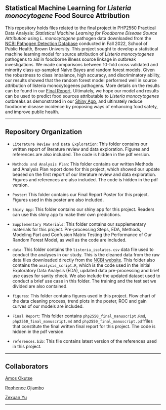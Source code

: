 ## Statistical Machine Learning for *Listeria monocytogene* Food Source Attribution

This repository holds files related to the final project in PHP2550 Practical Data Analysis: *Statistical Machine Learning for Foodborne Disease Source Attribution* using *L. monocytogene* pathogen data downloaded from the [NCBI Pathogen Detection Database](https://www.ncbi.nlm.nih.gov/pathogens/) conducted in Fall 2022, School of Public Health, Brown University. This project sought to develop a statistical machine learning model for source attribution of *Listeria monocytogenes* pathogens to aid in foodborne illness source linkage in outbreak investigations. We made comparisons between 10-fold cross validated and minority class up-sampled Naive Bayes and random forest models. Given the robustness to class imbalance, high accuracy, and discriminatory ability, our results showed that the random forest model performed well in source attribution of listeria monocytogenes pathogens. More details on the results can be found in our [Final Report](https://github.com/okutse/foodborne_diseases/blob/main/Final%20Report/php2550_final_manuscript.pdf). Ultimately, we hope our model and results can be used to predict food sources attributable to *Listeria monocytogenes* outbreaks as demonstrated in our [Shiny App](https://idiseases.shinyapps.io/foodborne_diseases/), and ultimately reduce foodborne disease incidence by proposing ways of enhancing food safety, and improve public health. 

------------------------------------------------------------

## Repository Organization 

- `Literature Review and Data Exploration`: This folder contains our written report of literature review and data exploration. Figures and references are also included. The code is hidden in the pdf version. 

- `Methods and Analysis Plan`: This folder contains our written Methods and Analysis Plan report done for this project, which showed our update beased on the first report of our literature review and data exploration. Figures and references are also included. The code is hidden in the pdf version. 

- `Poster`: This folder contains our Final Report Poster for this project. Figures used in this poster are also included.

- `Shiny App`:  This folder contains our shiny app for this project. Readers can use this shiny app to make their own predictions.

- `Supplementary Materials`: This folder contains our supplementary materials for this project. Pre-processing Steps, EDA, Methods, Modeling Part and Confusion Matrix Testing the Performance of Our Random Forest Model, as well as the code are included.

- `data`: This folder contains the `listeria_isolates.csv` data file used to conduct the analyses in our study. This is the cleaned data from the raw data files downloaded directly from the [NCBI website](https://www.ncbi.nlm.nih.gov/pathogens/). This folder also contains the `analysis_script.R`, which is the code used in the initial Exploratory Data Analysis (EDA), updated data pre-processing and brief use cases for sanity check. We also include the updated dataset used to conduct a brief use case in this folder. The training and the test set we divided are also contained.

- `figures`: This folder contains figures used in this project. Flow chart of the data cleaning process, trend plots in the poster, ROC and gain curves of our models are included.

- `Final Report`: This folder contains `php2550_final_manuscript.Rmd`, `php2550_final_manuscript.md` and `php2550_final_manuscript.pdf`files that constitute the final written final report for this project. The code is hidden in the pdf version. 

- `references.bib`: This file contains latest version of the references used in this project.

-------------------------------------------------------------
## Collaborators

[Amos Okutse](https://github.com/okutse)

[Rophence Ojiambo](https://github.com/rophenceojiambo)

[Zexuan Yu](https://github.com/ZXY57)

-------------------------------------------------------------
